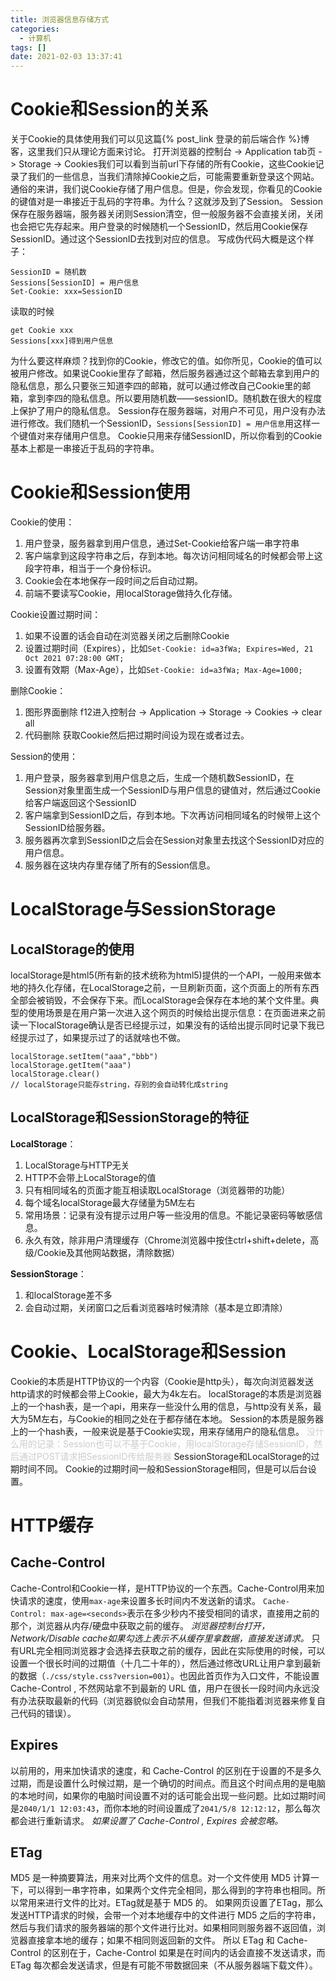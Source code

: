 ```yaml
---
title: 浏览器信息存储方式
categories:
  - 计算机
tags: []
date: 2021-02-03 13:37:41
---
```



# Cookie和Session的关系
关于Cookie的具体使用我们可以见这篇{% post_link 登录的前后端合作 %}博客，这里我们只从理论方面来讨论。
打开浏览器的控制台 -> Application tab页 -> Storage -> Cookies我们可以看到当前url下存储的所有Cookie，这些Cookie记录了我们的一些信息，当我们清除掉Cookie之后，可能需要重新登录这个网站。
通俗的来讲，我们说Cookie存储了用户信息。但是，你会发现，你看见的Cookie的键值对是一串接近于乱码的字符串。为什么？这就涉及到了Session。
Session保存在服务器端，服务器关闭则Session清空，但一般服务器不会直接关闭，关闭也会把它先存起来。用户登录的时候随机一个SessionID，然后用Cookie保存SessionID。通过这个SessionID去找到对应的信息。
写成伪代码大概是这个样子：
```
SessionID = 随机数
Sessions[SessionID] = 用户信息
Set-Cookie: xxx=SessionID
```
读取的时候
```
get Cookie xxx
Sessions[xxx]得到用户信息
```
为什么要这样麻烦？找到你的Cookie，修改它的值。如你所见，Cookie的值可以被用户修改。如果说Cookie里存了邮箱，然后服务器通过这个邮箱去拿到用户的隐私信息，那么只要张三知道李四的邮箱，就可以通过修改自己Cookie里的邮箱，拿到李四的隐私信息。所以要用随机数——sessionID。随机数在很大的程度上保护了用户的隐私信息。
Session存在服务器端，对用户不可见，用户没有办法进行修改。我们随机一个SessionID，`Sessions[SessionID] = 用户信息`用这样一个键值对来存储用户信息。
Cookie只用来存储SessionID，所以你看到的Cookie基本上都是一串接近于乱码的字符串。

# Cookie和Session使用
Cookie的使用：
1. 用户登录，服务器拿到用户信息，通过Set-Cookie给客户端一串字符串
2. 客户端拿到这段字符串之后，存到本地。每次访问相同域名的时候都会带上这段字符串，相当于一个身份标识。
3. Cookie会在本地保存一段时间之后自动过期。
4. 前端不要读写Cookie，用localStorage做持久化存储。

Cookie设置过期时间：
1. 如果不设置的话会自动在浏览器关闭之后删除Cookie
2. 设置过期时间（Expires），比如`Set-Cookie: id=a3fWa; Expires=Wed, 21 Oct 2021 07:28:00 GMT;`
3. 设置有效期（Max-Age），比如`Set-Cookie: id=a3fWa; Max-Age=1000;`

删除Cookie：
1. 图形界面删除
f12进入控制台 -> Application -> Storage -> Cookies -> clear all
2. 代码删除
获取Cookie然后把过期时间设为现在或者过去。


Session的使用：
1. 用户登录，服务器拿到用户信息之后，生成一个随机数SessionID，在Session对象里面生成一个SessionID与用户信息的键值对，然后通过Cookie给客户端返回这个SessionID
2. 客户端拿到SessionID之后，存到本地。下次再访问相同域名的时候带上这个SessionID给服务器。
3. 服务器再次拿到SessionID之后会在Session对象里去找这个SessionID对应的用户信息。
4. 服务器在这块内存里存储了所有的Session信息。

# LocalStorage与SessionStorage

## LocalStorage的使用
localStorage是html5(所有新的技术统称为html5)提供的一个API，一般用来做本地的持久化存储，在LocalStorage之前，一旦刷新页面，这个页面上的所有东西全部会被销毁，不会保存下来。而LocalStorage会保存在本地的某个文件里。典型的使用场景是在用户第一次进入这个网页的时候给出提示信息：在页面进来之前读一下localStorage确认是否已经提示过，如果没有的话给出提示同时记录下我已经提示过了，如果提示过了的话就啥也不做。
```
localStorage.setItem("aaa","bbb")
localStorage.getItem("aaa")
localStorage.clear()
// localStorage只能存string，存别的会自动转化成string
```

## LocalStorage和SessionStorage的特征

**LocalStorage**：
1. LocalStorage与HTTP无关
2. HTTP不会带上LocalStorage的值
3. 只有相同域名的页面才能互相读取LocalStorage（浏览器带的功能）
4. 每个域名localStorage最大存储量为5M左右
5. 常用场景：记录有没有提示过用户等一些没用的信息。不能记录密码等敏感信息。
6. 永久有效，除非用户清理缓存（Chrome浏览器中按住<keyboard>ctrl</keyboard>+<keyboard>shift</keyboard>+<keyboard>delete</keyboard>，高级/Cookie及其他网站数据，清除数据）

**SessionStorage**：
1. 和localStorage差不多
2. 会自动过期，关闭窗口之后看浏览器啥时候清除（基本是立即清除）

# Cookie、LocalStorage和Session
Cookie的本质是HTTP协议的一个内容（Cookie是http头），每次向浏览器发送http请求的时候都会带上Cookie，最大为4k左右。
localStorage的本质是浏览器上的一个hash表，是一个api，用来存一些没什么用的信息，与http没有关系，最大为5M左右，与Cookie的相同之处在于都存储在本地。
Session的本质是服务器上的一个hash表，一般来说是基于Cookie实现，用来存储用户的隐私信息。
<font color="#ccc">没什么用的记录：Session也可以不基于Cookie，用localStorage存储SessionID，然后通过POST请求把SessionID传给服务器</font>
SessionStorage和LocalStorage的过期时间不同。
Cookie的过期时间一般和SessionStorage相同，但是可以后台设置。

# HTTP缓存

## Cache-Control
Cache-Control和Cookie一样，是HTTP协议的一个东西。Cache-Control用来加快请求的速度，使用`max-age`来设置多长时间内不发送新的请求。
`Cache-Control: max-age=<seconds>`表示在多少秒内不接受相同的请求，直接用之前的那个，浏览器从内存/硬盘中获取之前的缓存。
_浏览器控制台打开，Network/Disable cache如果勾选上表示不从缓存里拿数据，直接发送请求。_
只有URL完全相同浏览器才会选择去获取之前的缓存，因此在实际使用的时候，可以设置一个很长时间的过期值（十几二十年的），然后通过修改URL让用户拿到最新的数据（`./css/style.css?version=001`）。也因此首页作为入口文件，不能设置 Cache-Control , 不然网站拿不到最新的 URL 值，用户在很长一段时间内永远没有办法获取最新的代码（浏览器貌似会自动禁用，但我们不能指着浏览器来修复自己代码的错误）。

## Expires
以前用的，用来加快请求的速度，和 Cache-Control 的区别在于设置的不是多久过期，而是设置什么时候过期，是一个确切的时间点。而且这个时间点用的是电脑的本地时间，如果你的电脑时间设置不对的话可能会出现一些问题。比如过期时间是`2040/1/1 12:03:43`，而你本地的时间设置成了`2041/5/8 12:12:12`，那么每次都会进行重新请求。
_如果设置了 Cache-Control , Expires 会被忽略。_

## ETag
MD5 是一种摘要算法，用来对比两个文件的信息。对一个文件使用 MD5 计算一下，可以得到一串字符串，如果两个文件完全相同，那么得到的字符串也相同。所以常用来进行文件的比对。ETag就是基于 MD5 的。
如果网页设置了ETag，那么发送HTTP请求的时候，会带一个对本地缓存中的文件进行 MD5 之后的字符串，然后与我们请求的服务器端的那个文件进行比对。如果相同则服务器不返回值，浏览器直接拿本地的缓存；如果不相同则返回新的文件。
所以 ETag 和 Cache-Control 的区别在于，Cache-Control 如果是在时间内的话会直接不发送请求，而 ETag 每次都会发送请求，但是有可能不带数据回来（不从服务器端下载文件）。

